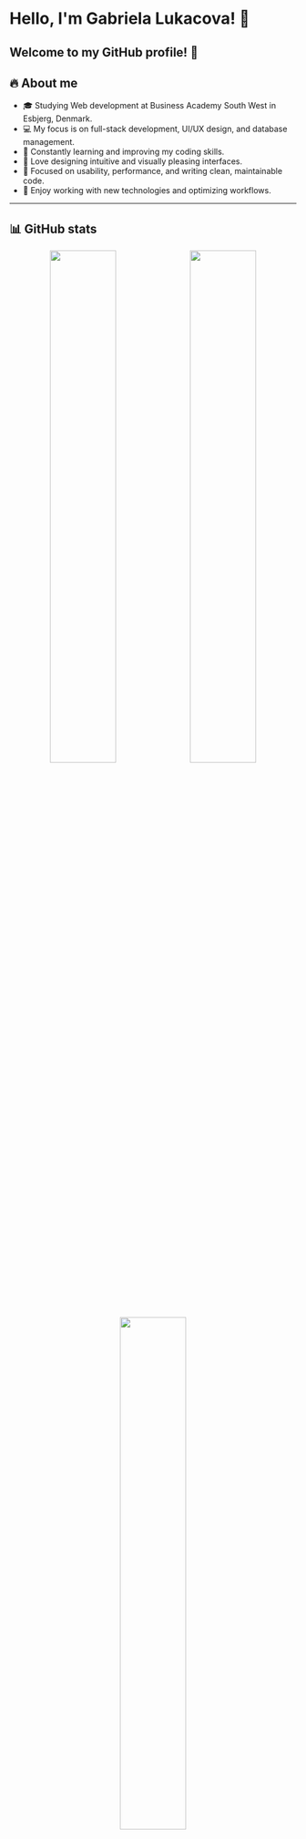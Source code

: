 # Hello, I'm Gabriela Lukacova! 👋

Welcome to my GitHub profile! 🚀 
---

## 🔥 About me
- 🎓 Studying Web development at Business Academy South West in Esbjerg, Denmark.
- 💻 My focus is on full-stack development, UI/UX design, and database management.
- 🚀 Constantly learning and improving my coding skills.
- 🎨 Love designing intuitive and visually pleasing interfaces.
- 🎯 Focused on usability, performance, and writing clean, maintainable code.
- 🔧 Enjoy working with new technologies and optimizing workflows.

---

## 📊 GitHub stats
<div align="center">
  <img src="https://github-readme-stats.vercel.app/api?username=GabrielaLukacova&show_icons=true&theme=tokyonight" width="48%"/>
  <img src="https://github-readme-streak-stats.herokuapp.com/?user=GabrielaLukacova&theme=tokyonight" width="48%"/>
</div>

<div align="center">
  <img src="https://github-readme-stats.vercel.app/api/top-langs/?username=GabrielaLukacova&layout=compact&theme=tokyonight" width="48%"/>
</div>

---

## 🚀 Tech stack
![PHP](https://img.shields.io/badge/-PHP-777BB4?style=flat-square&logo=php&logoColor=white)
![JavaScript](https://img.shields.io/badge/-JavaScript-F7DF1E?style=flat-square&logo=javascript&logoColor=black)
![Vue.js](https://img.shields.io/badge/-Vue.js-4FC08D?style=flat-square&logo=vue.js&logoColor=white)
![Node.js](https://img.shields.io/badge/-Node.js-339933?style=flat-square&logo=node.js&logoColor=white)
![TypeScript](https://img.shields.io/badge/-TypeScript-3178C6?style=flat-square&logo=typescript&logoColor=white)
![Express](https://img.shields.io/badge/-Express-000000?style=flat-square&logo=express&logoColor=white)
![MySQL](https://img.shields.io/badge/-MySQL-4479A1?style=flat-square&logo=mysql&logoColor=white)
![HTML](https://img.shields.io/badge/-HTML-E34F26?style=flat-square&logo=html5&logoColor=white)
![CSS](https://img.shields.io/badge/-CSS-1572B6?style=flat-square&logo=css3&logoColor=white)

---

## 🛠️ Tools
![VS Code](https://img.shields.io/badge/-VS%20Code-007ACC?style=flat-square&logo=visual-studio-code&logoColor=white)
![Figma](https://img.shields.io/badge/-Figma-F24E1E?style=flat-square&logo=figma&logoColor=white)
![Adobe Suite](https://img.shields.io/badge/-Adobe%20Suite-FF0000?style=flat-square&logo=adobe&logoColor=white)

---

## 📬 Contact
[![Email](https://img.shields.io/badge/Email-gabriela.lukacova002@gmail.com-red?style=flat-square&logo=gmail&logoColor=white)](mailto:gabriela.lukacova002@gmail.com)
[![LinkedIn](https://img.shields.io/badge/LinkedIn-Gabriela%20Lukacova-blue?style=flat-square&logo=linkedin&logoColor=white)](https://www.linkedin.com/in/gabriela-lukacova-a48250269/)
